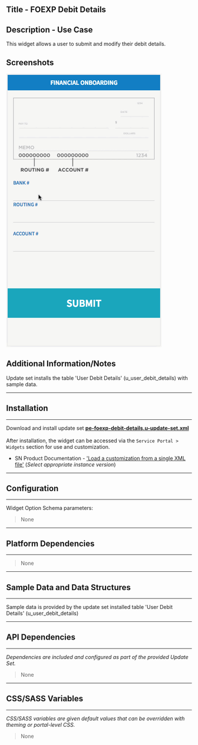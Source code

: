 ## Title - FOEXP Debit Details

## Description - Use Case

This widget allows a user to submit and modify their debit details.

## Screenshots
![FOEXP Debit Details](../images/pe-foexp-debit-details.gif "FOEXP Debit Details")

## Additional Information/Notes 

Update set installs the table 'User Debit Details' (u_user_debit_details) with sample data.

---
## Installation
---
Download and install update set **[pe-foexp-debit-details.u-update-set.xml](pe-foexp-debit-details.u-update-set.xml)** <br/><br/>
After installation, the widget can be accessed via the `Service Portal > Widgets` section for use and customization.<br/>
* SN Product Documentation - ['Load a customization from a single XML file'](https://docs.servicenow.com/search?q=Load+a+customization+from+a+single+XML+file)   (<i>Select appropriate instance version</i>)
---
## Configuration
---
Widget Option Schema parameters:
> None
---
## Platform Dependencies
---
> None
---
## Sample Data and Data Structures
---
Sample data is provided by the update set installed table 'User Debit Details' (u_user_debit_details)

---
## API Dependencies
---
<i>Dependencies are included and configured as part of the provided Update Set.</i>
> None
---
## CSS/SASS Variables
---
_CSS/SASS variables are given default values that can be overridden with theming or portal-level CSS._
> None